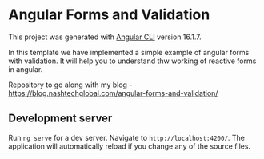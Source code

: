 # Angular Forms and Validation

This project was generated with [Angular CLI](https://github.com/angular/angular-cli) version 16.1.7.

In this template we have implemented a simple example of angular forms with validation. It will help you to understand thw working of reactive forms in angular.

Repository to go along with my blog - https://blog.nashtechglobal.com/angular-forms-and-validation/

## Development server

Run `ng serve` for a dev server. Navigate to `http://localhost:4200/`. The application will automatically reload if you change any of the source files.


